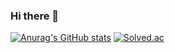 ### Hi there 👋
[![Anurag's GitHub stats](https://github-readme-stats.vercel.app/api?username=Nyppp)](https://github.com/anuraghazra/github-readme-stats) [![Solved.ac](http://mazassumnida.wtf/api/generate_badge?boj=rlawlsdn216)](https://solved.ac/rlawlsdn216)
<!--
**Nyppp/Nyppp** is a ✨ _special_ ✨ repository because its `README.md` (this file) appears on your GitHub profile.

Here are some ideas to get you started:

- 🔭 I’m currently working on ...
- 🌱 I’m currently learning ...
- 👯 I’m looking to collaborate on ...
- 🤔 I’m looking for help with ...
- 💬 Ask me about ...
- 📫 How to reach me: ...
- 😄 Pronouns: ...
- ⚡ Fun fact: ...
-->
